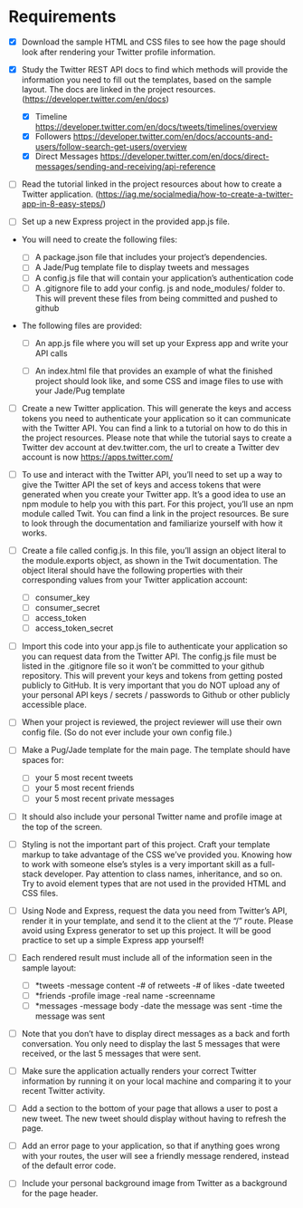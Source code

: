 # Requirements

  - [x] Download the sample HTML and CSS files to see how the page should look after rendering your Twitter profile information.

  - [x] Study the Twitter REST API docs to find which methods will provide the information you need to fill out the templates, based on the sample layout. The docs are linked in the project resources. (https://developer.twitter.com/en/docs)
    - [x] Timeline https://developer.twitter.com/en/docs/tweets/timelines/overview
    - [x] Followers https://developer.twitter.com/en/docs/accounts-and-users/follow-search-get-users/overview
    - [x] Direct Messages https://developer.twitter.com/en/docs/direct-messages/sending-and-receiving/api-reference

  - [ ] Read the tutorial linked in the project resources about how to create a Twitter application. (https://iag.me/socialmedia/how-to-create-a-twitter-app-in-8-easy-steps/)

  - [ ] Set up a new Express project in the provided app.js file.

  - You will need to create the following files:

    - [ ] A package.json file that includes your project’s dependencies.
    - [ ] A Jade/Pug template file to display tweets and messages
    - [ ] A config.js file that will contain your application’s authentication code
    - [ ] A .gitignore file to add your config. js and node_modules/ folder to. This will prevent these files from being committed and pushed to github

  - The following files are provided:

    - [ ] An app.js file where you will set up your Express app and write your API calls
    - [ ] An index.html file that provides an example of what the finished project should look like, and some CSS and image files to use with your Jade/Pug template


  - [ ] Create a new Twitter application. This will generate the keys and access tokens you need to authenticate your application so it can communicate with the Twitter API. You can find a link to a tutorial on how to do this in the project resources. Please note that while the tutorial says to create a Twitter dev account at dev.twitter.com, the url to create a Twitter dev account is now https://apps.twitter.com/


  - [ ] To use and interact with the Twitter API, you’ll need to set up a way to give the Twitter API the set of keys and access tokens that were generated when you create your Twitter app. It’s a good idea to use an npm module to help you with this part. For this project, you’ll use an npm module called Twit. You can find a link in the project resources. Be sure to look through the documentation and familiarize yourself with how it works.

  - [ ] Create a file called config.js. In this file, you’ll assign an object literal to the module.exports object, as shown in the Twit documentation. The object literal should have the following properties with their corresponding values from your Twitter application account:
    - [ ] consumer_key
    - [ ] consumer_secret
    - [ ] access_token
    - [ ] access_token_secret
  - [ ] Import this code into your app.js file to authenticate your application so you can request data from the Twitter API. The config.js file must be listed in the .gitignore file so it won’t be committed to your github repository. This will prevent your keys and tokens from getting posted publicly to GitHub. It is very important that you do NOT upload any of your personal API keys / secrets / passwords to Github or other publicly accessible place.

  - [ ] When your project is reviewed, the project reviewer will use their own config file. (So do not ever include your own config file.)


  - [ ] Make a Pug/Jade template for the main page. The template should have spaces for:

    - [ ] your 5 most recent tweets
    - [ ] your 5 most recent friends
    - [ ] your 5 most recent private messages

  - [ ] It should also include your personal Twitter name and profile image at the top of the screen.

  - [ ] Styling is not the important part of this project. Craft your template markup to take advantage of the CSS we’ve provided you. Knowing how to work with someone else’s styles is a very important skill as a full-stack developer. Pay attention to class names, inheritance, and so on. Try to avoid element types that are not used in the provided HTML and CSS files.
  - [ ] Using Node and Express, request the data you need from Twitter’s API, render it in your template, and send it to the client at the “/” route. Please avoid using Express generator to set up this project. It will be good practice to set up a simple Express app yourself!
  - [ ] Each rendered result must include all of the information seen in the sample layout:

    - [ ] *tweets -message content -# of retweets -# of likes -date tweeted
    - [ ] *friends -profile image -real name -screenname
    - [ ] *messages -message body -date the message was sent -time the message was sent

  - [ ] Note that you don’t have to display direct messages as a back and forth conversation. You only need to display the last 5 messages that were received, or the last 5 messages that were sent.
  - [ ] Make sure the application actually renders your correct Twitter information by running it on your local machine and comparing it to your recent Twitter activity.

  - [ ] Add a section to the bottom of your page that allows a user to post a new tweet. The new tweet should display without having to refresh the page.
  - [ ] Add an error page to your application, so that if anything goes wrong with your routes, the user will see a friendly message rendered, instead of the default error code.
  - [ ] Include your personal background image from Twitter as a background for the page header.

